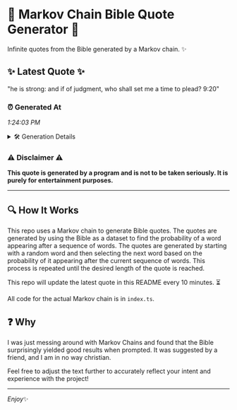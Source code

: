 # 📖 Markov Chain Bible Quote Generator 📖

Infinite quotes from the Bible generated by a Markov chain. ✨

## ✨ Latest Quote ✨
"he is strong: and if of judgment, who shall set me a time to plead? 9:20"

### ⏰ Generated At
*1:24:03 PM*

<details>
    <summary>🛠️ Generation Details</summary>
    <p>
        <strong>🌱 Seed:</strong> he<br>
        <strong>🔄 Iterations:</strong> 15<br>
        <strong>📜 Context History:</strong><br>[ he ]: is<br>[ he, is ]: strong:<br>[ he, is, strong: ]: and<br>[ he, is, strong:, and ]: if<br>[ he, is, strong:, and, if ]: of<br>[ he, is, strong:, and, if, of ]: judgment,<br>[ is, strong:, and, if, of, judgment, ]: who<br>[ strong:, and, if, of, judgment,, who ]: shall<br>[ and, if, of, judgment,, who, shall ]: set<br>[ if, of, judgment,, who, shall, set ]: me<br>[ of, judgment,, who, shall, set, me ]: a<br>[ judgment,, who, shall, set, me, a ]: time<br>[ who, shall, set, me, a, time ]: to<br>[ shall, set, me, a, time, to ]: plead?<br>[ set, me, a, time, to, plead? ]: 9:20<br>
    </p>
</details>

### ⚠️ Disclaimer ⚠️
**This quote is generated by a program and is not to be taken seriously. It is purely for entertainment purposes.**

---

## 🔍 How It Works

This repo uses a Markov chain to generate Bible quotes. The quotes are generated by using the Bible as a dataset to find the probability of a word appearing after a sequence of words. The quotes are generated by starting with a random word and then selecting the next word based on the probability of it appearing after the current sequence of words. This process is repeated until the desired length of the quote is reached.

This repo will update the latest quote in this README every 10 minutes. ⏳

All code for the actual Markov chain is in `index.ts`.

## ❓ Why

I was just messing around with Markov Chains and found that the Bible surprisingly yielded good results when prompted. 
It was suggested by a friend, and I am in no way christian.

Feel free to adjust the text further to accurately reflect your intent and experience with the project!

---

*Enjoy*✨
